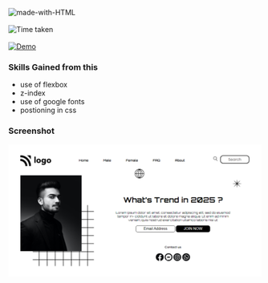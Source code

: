 ![made-with-HTML](https://img.shields.io/badge/Made%20with-HTML%20&%20CSS-blue?style=for-the-badge)<br><br>
![Time taken](https://img.shields.io/badge/Time%20taken-03H%3A00M%3A00S-tomato?style=for-the-badge&logo=Clockify)<br><br>
[![Demo](https://img.shields.io/badge/See%20Demo-Visit-green?style=for-the-badge&logo=web)](https://1-whats-trend-in-2025.netlify.app/)

### Skills Gained from this
- use of flexbox
- z-index
- use of google fonts
- postioning in css

### Screenshot
![Screenshot](./Screenshot.png)






